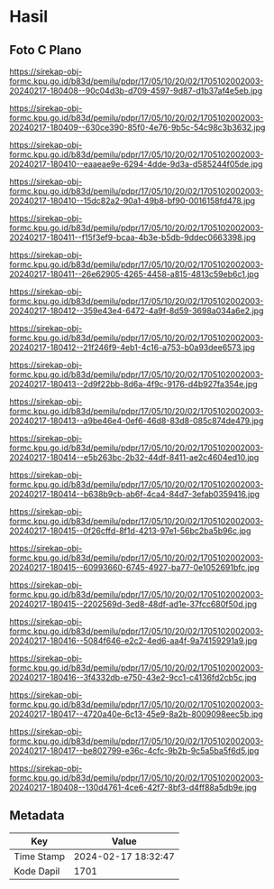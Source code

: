 # Hasil

## Foto C Plano

https://sirekap-obj-formc.kpu.go.id/b83d/pemilu/pdpr/17/05/10/20/02/1705102002003-20240217-180408--90c04d3b-d709-4597-9d87-d1b37af4e5eb.jpg

https://sirekap-obj-formc.kpu.go.id/b83d/pemilu/pdpr/17/05/10/20/02/1705102002003-20240217-180409--630ce390-85f0-4e76-9b5c-54c98c3b3632.jpg

https://sirekap-obj-formc.kpu.go.id/b83d/pemilu/pdpr/17/05/10/20/02/1705102002003-20240217-180410--eaaeae9e-6294-4dde-9d3a-d585244f05de.jpg

https://sirekap-obj-formc.kpu.go.id/b83d/pemilu/pdpr/17/05/10/20/02/1705102002003-20240217-180410--15dc82a2-90a1-49b8-bf90-0016158fd478.jpg

https://sirekap-obj-formc.kpu.go.id/b83d/pemilu/pdpr/17/05/10/20/02/1705102002003-20240217-180411--f15f3ef9-bcaa-4b3e-b5db-9ddec0663398.jpg

https://sirekap-obj-formc.kpu.go.id/b83d/pemilu/pdpr/17/05/10/20/02/1705102002003-20240217-180411--26e62905-4265-4458-a815-4813c59eb6c1.jpg

https://sirekap-obj-formc.kpu.go.id/b83d/pemilu/pdpr/17/05/10/20/02/1705102002003-20240217-180412--359e43e4-6472-4a9f-8d59-3698a034a6e2.jpg

https://sirekap-obj-formc.kpu.go.id/b83d/pemilu/pdpr/17/05/10/20/02/1705102002003-20240217-180412--21f246f9-4eb1-4c16-a753-b0a93dee6573.jpg

https://sirekap-obj-formc.kpu.go.id/b83d/pemilu/pdpr/17/05/10/20/02/1705102002003-20240217-180413--2d9f22bb-8d6a-4f9c-9176-d4b927fa354e.jpg

https://sirekap-obj-formc.kpu.go.id/b83d/pemilu/pdpr/17/05/10/20/02/1705102002003-20240217-180413--a9be46e4-0ef6-46d8-83d8-085c874de479.jpg

https://sirekap-obj-formc.kpu.go.id/b83d/pemilu/pdpr/17/05/10/20/02/1705102002003-20240217-180414--e5b263bc-2b32-44df-8411-ae2c4604ed10.jpg

https://sirekap-obj-formc.kpu.go.id/b83d/pemilu/pdpr/17/05/10/20/02/1705102002003-20240217-180414--b638b9cb-ab6f-4ca4-84d7-3efab0359416.jpg

https://sirekap-obj-formc.kpu.go.id/b83d/pemilu/pdpr/17/05/10/20/02/1705102002003-20240217-180415--0f26cffd-8f1d-4213-97e1-56bc2ba5b96c.jpg

https://sirekap-obj-formc.kpu.go.id/b83d/pemilu/pdpr/17/05/10/20/02/1705102002003-20240217-180415--60993660-6745-4927-ba77-0e1052691bfc.jpg

https://sirekap-obj-formc.kpu.go.id/b83d/pemilu/pdpr/17/05/10/20/02/1705102002003-20240217-180415--2202569d-3ed8-48df-ad1e-37fcc680f50d.jpg

https://sirekap-obj-formc.kpu.go.id/b83d/pemilu/pdpr/17/05/10/20/02/1705102002003-20240217-180416--5084f646-e2c2-4ed6-aa4f-9a74159291a9.jpg

https://sirekap-obj-formc.kpu.go.id/b83d/pemilu/pdpr/17/05/10/20/02/1705102002003-20240217-180416--3f4332db-e750-43e2-9cc1-c4136fd2cb5c.jpg

https://sirekap-obj-formc.kpu.go.id/b83d/pemilu/pdpr/17/05/10/20/02/1705102002003-20240217-180417--4720a40e-6c13-45e9-8a2b-8009098eec5b.jpg

https://sirekap-obj-formc.kpu.go.id/b83d/pemilu/pdpr/17/05/10/20/02/1705102002003-20240217-180417--be802799-e36c-4cfc-9b2b-9c5a5ba5f6d5.jpg

https://sirekap-obj-formc.kpu.go.id/b83d/pemilu/pdpr/17/05/10/20/02/1705102002003-20240217-180408--130d4761-4ce6-42f7-8bf3-d4ff88a5db9e.jpg


## Metadata

| Key        | Value               |
| ---------- | ------------------- |
| Time Stamp | 2024-02-17 18:32:47 |
| Kode Dapil | 1701                |



